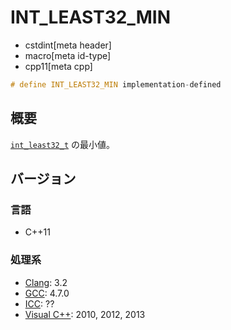 # INT_LEAST32_MIN
* cstdint[meta header]
* macro[meta id-type]
* cpp11[meta cpp]

```cpp
# define INT_LEAST32_MIN implementation-defined
```

## 概要
[`int_least32_t`](int_least32_t.md) の最小値。

## バージョン
### 言語
- C++11

### 処理系
- [Clang](/implementation.md#clang): 3.2
- [GCC](/implementation.md#gcc): 4.7.0
- [ICC](/implementation.md#icc): ??
- [Visual C++](/implementation.md#visual_cpp): 2010, 2012, 2013
